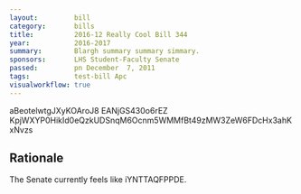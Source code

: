 ```yaml
---
layout:         bill
category:       bills
title:          2016-12 Really Cool Bill 344
year:           2016-2017
summary:        Blargh summary summary simmary.
sponsors:       LHS Student-Faculty Senate
passed:         pn December  7, 2011
tags:           test-bill Apc
visualworkflow: true
---
```



aBeotelwtgJXyKOAroJ8 EANjGS430o6rEZ KpjWXYP0HikId0eQzkUDSnqM6Ocnm5WMMfBt49zMW3ZeW6FDcHx3ahKxNvzs 




Rationale
---------
The Senate currently feels like iYNTTAQFPPDE.
